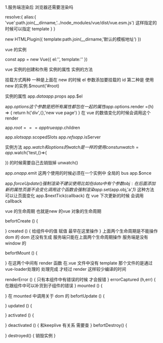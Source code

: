 1.服务端渲染后  浏览器还需要渲染吗

resolve:{
  alias:{
    'vue':path.join(__dirname,'../node_modules/vue/dist/vue.esm.js')  这样指定的时候可以指定 template
  }
}

new HTMLPlugin({
  template:path.join(__dirname,'默认的模板地址')
})

vue 的实例

const app = new Vue({
  el:'',
  template:''
})

vue 实例的创建和作用   实例的属性  实例的方法

挂载方式两种  一种是上面在 new 的时候 el 参数添加要挂载的 id   第二种是 使用 new 的实例.$mount('#root)

实例的属性 
app.$data
app.$props
app.$el

app.$options  这个参数是把所有属性都包在一起的属性  
app.$options.render =(h) => {
  return h('div',{},'new vue page')
}
在 vue 的数值变化的时候会调用这个 render

app.$root ===app true 
app.$children 

app.$slots
app.$scopedSlots
app.$refs
app.$isServer


实例方法
app.$watch  和 options的 watch 是一样的   
使用const unwatch = app.$watch('test,()=>{

}) 的时候需要自己去销毁掉 unwatch()

app.$on
app.$emit  这两个使用的时候必须在一个实例中   全局的 bus 
app.$once

app.$forceUpdate() 强制渲染  不建议使用  比如在 data  中有个参数 obj:{}  在 后面添加新的属性  页面不会变化 调用这个函数 会强制渲染
app.$set(app.obj,'a',1)  这种方法可以让页面变化
app.$nextTick(callback) 在 vue 下次更新的时候 会调用 callback


vue 的生命周期  也就是new 的vue 对象的生命周期

befortCreate () {

}
created () {
  给组件中的值 赋值  最早在这里操作 
}
上面两个生命周期是不能操作 dom 的 dom 还没有生成  服务端只能在上面两个生命周期操作  服务端是没有  window 的

befortMount () {
  
}
在这两个中间有 render 函数  在.vue 文件中没有 template  那个文件的是通过 vue-loader处理的 处理完成 才经过 render  这样较少编译的时间

renderError () {
  只有本组件中有错误的时候 才会报错
}
errorCaptured (h,err) {
  在跟组件中可以补货到子组件的错误 
}
mounted () {
  
}
在 mounted 中调用关于 dom 的
befortUpdate () {
  
}
updated () {

}
activated () {

}
deactivated () {
  和keeplive 有关系 需要查
}
befortDestroy() {

}
destroyed() {
  销毁实例
}

